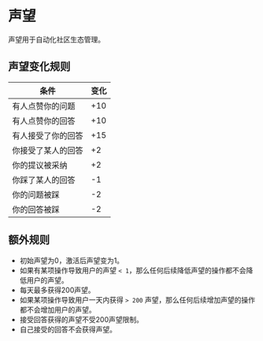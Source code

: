 # 声望

声望用于自动化社区生态管理。

## 声望变化规则

| 条件 | 变化 |
|---|---|
| 有人点赞你的问题  | +10 |
| 有人点赞你的回答 | +10 |
| 有人接受了你的回答 | +15 |
| 你接受了某人的回答 | +2 |
| 你的提议被采纳 | +2 |
| 你踩了某人的回答 | -1 |
| 你的问题被踩 | -2 |
| 你的回答被踩 | -2 |

## 额外规则

- 初始声望为0，激活后声望变为1。
- 如果有某项操作导致用户的声望 `< 1`，那么任何后续降低声望的操作都不会降低用户的声望。
- 每天最多获得200声望。
- 如果某项操作导致用户一天内获得 `> 200` 声望，那么任何后续增加声望的操作都不会增加用户的声望。
- 接受回答获得的声望不受200声望限制。  
- 自己接受的回答不会获得声望。
